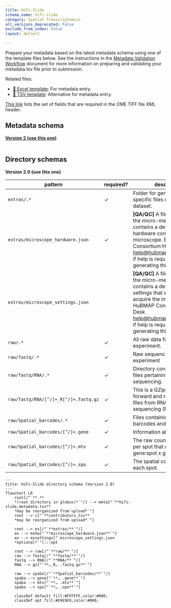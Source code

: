 ```yaml
---
title: HiFi-Slide
schema_name: hifi-slide
category: Spatial Transcriptomics
all_versions_deprecated: False
exclude_from_index: False
layout: default

---
```

Prepare your metadata based on the latest metadata schema using one of the template files below. See the instructions in the [Metadata Validation Workflow](https://docs.google.com/document/d/1lfgiDGbyO4K4Hz1FMsJjmJd9RdwjShtJqFYNwKpbcZY) document for more information on preparing and validating your metadata.tsv file prior to submission.

Related files:


- [📝 Excel template](https://raw.githubusercontent.com/hubmapconsortium/dataset-metadata-spreadsheet/main/hifi-slide/latest/hifi-slide.xlsx): For metadata entry.
- [📝 TSV template](https://raw.githubusercontent.com/hubmapconsortium/dataset-metadata-spreadsheet/main/hifi-slide/latest/hifi-slide.tsv): Alternative for metadata entry.


[This link](https://docs.google.com/spreadsheets/d/1YnmdTAA0Z9MKN3OjR3Sca8pz-LNQll91wdQoRPSP6Q4/edit#gid=0) lists the set of fields that are required in the OME TIFF file XML header.

## Metadata schema


<summary><a href="https://openview.metadatacenter.org/templates/https:%2F%2Frepo.metadatacenter.org%2Ftemplates%2F0310a026-4aed-49a5-a806-e3a281351d8a"><b>Version 2 (use this one)</b></a></summary>



<br>

## Directory schemas
<summary><b>Version 2.0 (use this one)</b></summary>

| pattern | required? | description |
| --- | --- | --- |
| <code>extras\/.*</code> | ✓ | Folder for general lab-specific files related to the dataset. |
| <code>extras\/microscope_hardware\.json</code> | ✓ | **[QA/QC]** A file generated by the micro-meta app that contains a description of the hardware components of the microscope. Email HuBMAP Consortium Help Desk <help@hubmapconsortium.org> if help is required in generating this document. |
| <code>extras\/microscope_settings\.json</code> |  | **[QA/QC]** A file generated by the micro-meta app that contains a description of the settings that were used to acquire the image data. Email HuBMAP Consortium Help Desk <help@hubmapconsortium.org> if help is required in generating this document. |
| <code>raw\/.*</code> | ✓ | All raw data files for the experiment. |
| <code>raw\/fastq\/.*</code> | ✓ | Raw sequencing files for the experiment |
| <code>raw\/fastq\/RNA\/.*</code> | ✓ | Directory containing fastq files pertaining to RNAseq sequencing. |
| <code>raw\/fastq\/RNA\/[^\/]+_R[^\/]+\.fastq\.gz</code> | ✓ | This is a GZip'd version of the forward and reverse fastq files from RNAseq sequencing (R1 and R2). |
| <code>raw\/Spatial_barcodes\/.*</code> | ✓ | Files containing spatial barcodes and coordinates. |
| <code>raw\/Spatial_barcodes\/[^\/]+\.gene</code> | ✓ | Information about each gene. |
| <code>raw\/Spatial_barcodes\/[^\/]+\.mtx</code> | ✓ | The raw count matrix (reads per spot that map to each gene:spot x gene). |
| <code>raw\/Spatial_barcodes\/[^\/]+\.spo</code> | ✓ | The spatial coordinates for each spot. |

```mermaid
---
title: HiFi-Slide directory schema (Version 2.0)
---
flowchart LR
    root[/"`**.**
    *(root directory in globus)*`"/] --> meta["`**hifi-slide_metadata.tsv**
    *may be reorganized from upload*`"]
    root --> c["`**contributors.tsv**
    *may be reorganized from upload*`"]
    
    root --> ex[/"`**extras/**`"/] 
    ex --> mshw["`**microscope_hardware.json**`"] 
    ex --> mssettings["`microscope_settings.json
    *optional*`"]:::opt
        
    root --> raw[/"`**raw/**`"/]
    raw --> fastq[/"`**fastq/**`"/]
    fastq --> RNA[/"`**RNA/**`"/]
    RNA --> gz["`**…_R… .fastq.gz**`"]

    raw --> spaba[/"`**Spatial_barcodes/**`"/]
    spaba --> gene["`**… .gene**`"]
    spaba --> mtx["`**… .mtx**`"]
    spaba --> spo["`**… .spo**`"]
    
    classDef default fill:#FFFFFF,color:#000;
    classDef opt fill:#E9E9E9,color:#000;
```